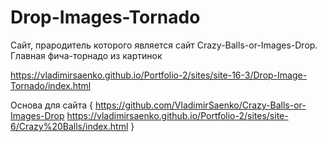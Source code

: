 # Drop-Images-Tornado
 
Сайт, прародитель которого является сайт Crazy-Balls-or-Images-Drop. Главная фича-торнадо из картинок

https://vladimirsaenko.github.io/Portfolio-2/sites/site-16-3/Drop-Image-Tornado/index.html

Основа для сайта {
  https://github.com/VladimirSaenko/Crazy-Balls-or-Images-Drop
  https://vladimirsaenko.github.io/Portfolio-2/sites/site-6/Crazy%20Balls/index.html
}
